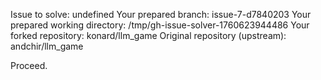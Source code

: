 Issue to solve: undefined
Your prepared branch: issue-7-d7840203
Your prepared working directory: /tmp/gh-issue-solver-1760623944486
Your forked repository: konard/llm_game
Original repository (upstream): andchir/llm_game

Proceed.